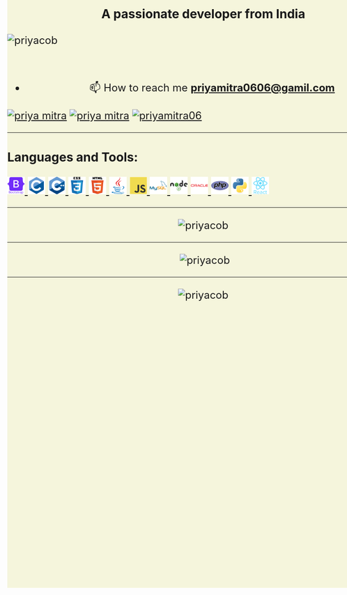 

<div  align="right" style="display: flex; justify-content: center; position: relative; bottom: 200px; left: 150px; font-size: 24px;">

<div align="center" style="height: 1500px; width: 1000px; background-color: beige; border:2px black;" >
    <h1 align="center">Hi 👋, I'm Priya Mitra</h1>
    <h3 align="center">A passionate developer from India</h3>
<p align="left"> <img src="https://komarev.com/ghpvc/?username=priyacob&label=Profile%20views&color=0e75b6&style=flat" alt="priyacob" /> </p>

<p align="left"> <a href="https://twitter.com/" target="blank"><img src="https://img.shields.io/twitter/follow/?logo=twitter&style=for-the-badge" alt="" /></a> </p>

- 📫 How to reach me **priyamitra0606@gamil.com**


<p align="left">
<a href="https://linkedin.com/in/priya mitra" target="blank">
<img align="center" src="https://raw.githubusercontent.com/rahuldkjain/github-profile-readme-generator/master/src/images/icons/Social/linked-in-alt.svg" alt="priya mitra" height="30" width="40" /></a>
<a href="https://fb.com/priya mitra" target="blank">
<img align="center" src="https://raw.githubusercontent.com/rahuldkjain/github-profile-readme-generator/master/src/images/icons/Social/facebook.svg" alt="priya mitra" height="30" width="40" /></a>
<a href="https://instagram.com/priyamitra06" target="blank">
<img align="center" src="https://raw.githubusercontent.com/rahuldkjain/github-profile-readme-generator/master/src/images/icons/Social/instagram.svg" alt="priyamitra06" height="30" width="40" /></a>
</p>
<hr width="900px">
<h3 align="left">Languages and Tools:</h3>
<p id="skil" align="left">
     <a href="https://getbootstrap.com" target="_blank" rel="noreferrer"> 
        <img src="https://raw.githubusercontent.com/devicons/devicon/master/icons/bootstrap/bootstrap-plain-wordmark.svg" alt="bootstrap" width="40" height="40"/> </a>
         <a href="https://www.cprogramming.com/" target="_blank" rel="noreferrer"> 
            <img src="https://raw.githubusercontent.com/devicons/devicon/master/icons/c/c-original.svg" alt="c" width="40" height="40"/> </a> 
            <a href="https://www.w3schools.com/cpp/" target="_blank" rel="noreferrer"> 
                <img src="https://raw.githubusercontent.com/devicons/devicon/master/icons/cplusplus/cplusplus-original.svg" alt="cplusplus" width="40" height="40"/> </a>
                 <a href="https://www.w3schools.com/css/" target="_blank" rel="noreferrer">
                     <img src="https://raw.githubusercontent.com/devicons/devicon/master/icons/css3/css3-original-wordmark.svg" alt="css3" width="40" height="40"/> </a>
                      <a href="https://www.w3.org/html/" target="_blank" rel="noreferrer"> 
                        <img src="https://raw.githubusercontent.com/devicons/devicon/master/icons/html5/html5-original-wordmark.svg" alt="html5" width="40" height="40"/> </a> 
                        <a href="https://www.java.com" target="_blank" rel="noreferrer"> 
                            <img src="https://raw.githubusercontent.com/devicons/devicon/master/icons/java/java-original.svg" alt="java" width="40" height="40"/> </a> 
                            <a href="https://developer.mozilla.org/en-US/docs/Web/JavaScript" target="_blank" rel="noreferrer">
                                 <img src="https://raw.githubusercontent.com/devicons/devicon/master/icons/javascript/javascript-original.svg" alt="javascript" width="40" height="40"/> </a>
                                  <a href="https://www.mysql.com/" target="_blank" rel="noreferrer"> 
                                    <img src="https://raw.githubusercontent.com/devicons/devicon/master/icons/mysql/mysql-original-wordmark.svg" alt="mysql" width="40" height="40"/> </a> 
                                    <a href="https://nodejs.org" target="_blank" rel="noreferrer">
                                         <img src="https://raw.githubusercontent.com/devicons/devicon/master/icons/nodejs/nodejs-original-wordmark.svg" alt="nodejs" width="40" height="40"/> </a>
                                          <a href="https://www.oracle.com/" target="_blank" rel="noreferrer">
                                             <img src="https://raw.githubusercontent.com/devicons/devicon/master/icons/oracle/oracle-original.svg" alt="oracle" width="40" height="40"/> </a> 
                                             <a href="https://www.php.net" target="_blank" rel="noreferrer"> <img src="https://raw.githubusercontent.com/devicons/devicon/master/icons/php/php-original.svg" alt="php" width="40" height="40"/> </a>
                                              <a href="https://www.python.org" target="_blank" rel="noreferrer">
                                                 <img src="https://raw.githubusercontent.com/devicons/devicon/master/icons/python/python-original.svg" alt="python" width="40" height="40"/> </a>
                                                  <a href="https://reactjs.org/" target="_blank" rel="noreferrer">
                                                     <img src="https://raw.githubusercontent.com/devicons/devicon/master/icons/react/react-original-wordmark.svg" alt="react" width="40" height="40"/> </a> 
                                                    </p>

<hr width="900px">
<p><img align="center" src="https://github-readme-stats.vercel.app/api/top-langs?username=priyacob&show_icons=true&locale=en&layout=compact" alt="priyacob"  style="width: 400px;"/></p>
<hr width="900px">
<p>&nbsp;<img align="center" src="https://github-readme-stats.vercel.app/api?username=priyacob&show_icons=true&locale=en" alt="priyacob" /></p>
<hr width="900px">
<p><img align="center" src="https://github-readme-streak-stats.herokuapp.com/?user=priyacob&" alt="priyacob" /></p>

</div>
</div>


   
